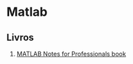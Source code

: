 # Matlab
## Livros
1. [MATLAB Notes for Professionals book](https://books.goalkicker.com/MATLABBook/)
